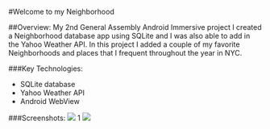 #Welcome to my Neighborhood

##Overview:
My 2nd General Assembly Android Immersive project I created a Neighborhood database app using SQLite and I was also able to add in the Yahoo Weather API. In this project I added a couple of my favorite Neighborhoods and places that I frequent throughout the year in NYC.

###Key Technologies:
- SQLite database
- Yahoo Weather API
- Android WebView

###Screenshots:
![](http://static1.squarespace.com/static/56edb20d4d088eba2c0f8d4b/56edb55d62cd9413e150add8/56edb55e7c65e44921b12713/1458419048555/home_screen-2-11.png?format=300w) 1[](http://static1.squarespace.com/static/56edb20d4d088eba2c0f8d4b/56edb55d62cd9413e150add8/56edb55d7c65e44921b1270d/1458419044283/favorites.png?format=300w) ![](http://static1.squarespace.com/static/56edb20d4d088eba2c0f8d4b/56edb55d62cd9413e150add8/56edb55df699bb0ad8f49d3e/1458419047592/ga.png?format=300w)
